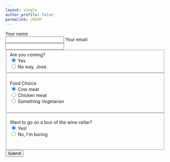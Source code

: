 ```yaml
---
layout: single
author_profile: false
permalink: /RSVP  
---
```

  

<form action="https://formspree.io/lrigling@gmail.com"
      method="POST" style="display: block;">
    Your name 
    <br>
      <input type="text" name="name">
    Your email
     <br>
      <input type="email" name="_replyto"><br>
  
<fieldset> Are you coming? <br>
      <input type="radio" name="RSVP" value="yes" checked> Yes <br>
      <input type="radio" name="RSVP" value="no"> No way, José. <br>

</fieldset>
<fieldset>
<br>
  Food Choice <br>
      <input type="radio" name="food" value="beef" checked> Cow meat <br>
      <input type="radio" name="food" value="chicken"> Chicken meat <br>
      <input type="radio" name="food" value="veg"> Something Vegetarian <br>
  <br>
  </fieldset>
  <fieldset>
  
  Want to go on a tour of the wine cellar? <br>
      <input type="radio" name="wine" value="yes" checked> Yes! <br>
      <input type="radio" name="wine" value="no"> No, I'm boring <br> <br>
  </fieldset>
  
  <input type="submit" value="Submit">
  
</form>
